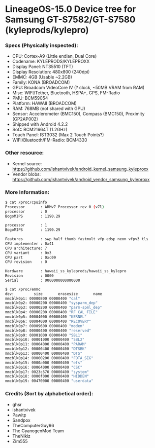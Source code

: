 # LineageOS-15.0 Device tree for Samsung GT-S7582/GT-S7580 (kyleprods/kylepro)

### Specs (Physically inspected):
  - CPU: Cortex-A9 (Little endian, Dual Core)
  - Codename: KYLEPRODS/KYLEPROXX
  - Display Panel: NT35510 (TFT)
  - Display Resolution: 480x800 (240dpi)
  - EMMC: 4GB (Usable ~2.2GB)
  - Family: KONA (BROADCOM)
  - GPU: Broadcom VideoCore IV (? clock, ~50MB VRAM from RAM)
  - Misc: WIFI/Tether, Bluetooth, HSPA+, GPS, FM-Radio
  - PMU: BCM59054
  - Platform: HAWAII (BROADCOM)
  - RAM: 768MB (not shared with GPU)
  - Sensor: Accelerometer (BMC150), Compass (BMC150), Proximity (GP2AP002)
  - Shipped with Android 4.2.2
  - SoC: BCM21664T (1.2GHz)
  - Touch Panel: IST3032 (Max 2 Touch Points?)
  - WIFI/Bluetooth/FM-Radio: BCM4330



### Other resource:
  - Kernel source: https://github.com/ishantvivek/android_kernel_samsung_kyleproxx
  - Vendor blobs: https://github.com/ishantvivek/android_vendor_samsung_kyleproxx

### More Information:
```sh
$ cat /proc/cpuinfo
Processor       : ARMv7 Processor rev 0 (v7l)                    
processor       : 0                                              
BogoMIPS        : 1190.29                                        
                                                                 
processor       : 1                                              
BogoMIPS        : 1190.29                                        
                                                                 
Features        : swp half thumb fastmult vfp edsp neon vfpv3 tls
CPU implementer : 0x41                                           
CPU architecture: 7                                              
CPU variant     : 0x3                                            
CPU part        : 0xc09                                          
CPU revision    : 0                                              
                                                                 
Hardware        : hawaii_ss_kyleprods/hawaii_ss_kylepro                              
Revision        : 0000                                           
Serial          : 0000000000000000                               
```

```sh
$ cat /proc/emmc
dev:         size       erasesize       name
mmcblk0p1: 00000800 00000400 "cal"
mmcblk0p2: 00000200 00000400 "sysparm_dep"
mmcblk0p3: 00000200 00000400 "parm-spml_dep"
mmcblk0p4: 00000200 00000400 "RF_CAL_FILE"
mmcblk0p5: 00004000 00000400 "KERNEL"
mmcblk0p6: 00004000 00000400 "RECOVERY"
mmcblk0p7: 00009600 00000400 "modem"
mmcblk0p8: 00000400 00000400 "reserved"
mmcblk0p9: 00001000 00000400 "SBL1"
mmcblk0p10: 00001000 00000400 "SBL2"
mmcblk0p11: 00004000 00000400 "PARAM"
mmcblk0p12: 00000400 00000400 "DTSBK"
mmcblk0p13: 00000400 00000400 "DTS"
mmcblk0p14: 00000200 00000400 "FOTA_SIG"
mmcblk0p15: 0000a000 00000400 "efs"
mmcblk0p16: 00064000 00000400 "CSC"
mmcblk0p17: 0023c570 00000400 "system"
mmcblk0p18: 0000f000 00000400 "HIDDEN"
mmcblk0p19: 00470000 00000400 "userdata"
```

### Credits (Sort by alphabetical order):
  - ghsr
  - ishantvivek
  - Pawitp
  - Sandpox
  - TheComputerGuy96
  - The CyanogenMod Team
  - TheNikiz
  - Zim555
